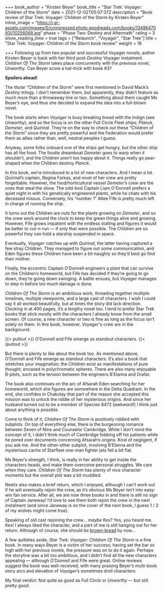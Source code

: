 +++
book_author = "Kirsten Beyer"
book_title = "Star Trek: Voyager: Children of the Storm"
date = 2021-12-02T05:07:37Z
description = "Book review of Star Trek: Voyager: Children of the Storm by Kirsten Beyer"
inline_image = "https://i.gr-assets.com/images/S/compressed.photo.goodreads.com/books/1348647093l/10256068.jpg"
phase = "Phase Two: Destiny and Aftermath"
rating = 3
show_reading_time = true
tags = ["Relaunch", "Voyager", "Star Trek"]
title = "Star Trek: Voyager: Children of the Storm book review"
weight = 18

+++
Following up from two popular and successful Voyager novels, author Kirsten Beyer is back with her third post-_Destiny_ Voyager instalment. _Children Of The Storm_ takes place concurrently with the previous novel, _Unworthy_. Can Beyer score a hat-trick with book #3?

**Spoilers ahead!**

<!-- more -->

The titular “Children of the Storm” were first mentioned in David Mack’s _Destiny_ trilogy. I don’t remember them, but apparently, they didn’t feature as much more than a throwaway line or two. Something about them caught Ms Beyer’s eye, and thus she decided to expand the idea into a full-blown novel.

The book starts when _Voyager_ is busy breaking bread with the Indign (see _Unworthy_), and so the focus is on the other Full Circle Fleet ships; _Planck_, _Demeter_, and _Quirinal_. They’re on the way to check out these “Children of the Storm” since they are pretty powerful and the Federation would prefer them as allies rather than, well, neutral peoples I guess.

Anyway, some folks onboard one of the ships get hungry, but the other ship has all the food. The foodie dreamboat _Demeter_ goes to warp when it shouldn’t, and the Children aren’t too happy about it. Things really go pear-shaped when the Children destroy _Planck_.

In this book, we’re introduced to a lot of new characters. And I mean _a lot_. _Quirinal_’s captain, Regina Farkas, and most of her crew are pretty forgettable. However, the food/horticultural vessel _Demeter_’s crew are the ones that steal the show. The odd-bod Captain Liam O'Donnell prefers a quiet night in with his genetically engineered plants, while he chats with his deceased missus. Conversely, his “number 1” Atlee Fife is pretty much left in charge of running the ship.

It turns out the Children are nuts for the plants growing on _Demeter_, and so the crew work around the clock to keep the green things alive and growing. However, Fife grows impatient with the endless stalling and figures it would be better to cut-n-run — if only that were possible. The Children are so powerful they can hold a starship suspended in space.

Eventually, _Voyager_ catches up with _Quirinal,_ the latter having captured a few stray Children. They managed to figure out some communication, and Eden figures these Children have been a bit naughty so they’d best go find their mother.

Finally, the eccentric Captain O’Donnell engineers a plant that can survive on the Children’s homeworld, but Fife has decided if they’re going to go down, they’re going down swinging. A battle ensues, but _Voyager_ manages to step in before too much damage is done.

_Children Of The Storm_ is an ambitious work, threading together multiple timelines, multiple viewpoints, and a large cast of characters. I wish I could say it all worked beautifully, but at times the story did lack direction. Clocking in at 400 pages, it’s a lengthy novel too. I tend to prefer Star Trek books that stick mostly with the characters I already know from the small screen. Of course, a new character or two is fine as long as the focus isn’t solely on them. In this book, however, _Voyager_'s crew are in the background.

{{< pullout >}} O’Donnell and Fife emerge as standout characters. {{< /pullout >}}

But there is plenty to like about the book too. As mentioned above, O’Donnell and Fife emerge as standout characters. It’s also a book that stretches your imagination; the Children exist as manifestations of pure thought, encased in polychromatic spheres. There are also many enjoyable B-plots, such as the tension between the engineers B’Elanna and Drafar.

The book also continues on the arc of Afsarah Eden searching for her homeworld, which she figures are somewhere in the Delta Quadrant. In the end, she confides in Chakotay that part of the reason she accepted this mission was to unlock the riddle of her mysterious origins. And since her husband turned out to be a member of Species 8472 (_awkward!_) I think just about anything is possible.

Come to think of it, _Children Of The Storm_ is positively riddled with subplots. On top of everything else, there is the burgeoning romance between Seven of Nine and Counselor Cambridge. While I don’t mind the concept of it, I didn’t think much of Cambridge fobbing off his patients while he pored over documents concerning Afsarah’s origins. Kind of negligent, if you ask me. And the other-other subplot, involving B’Elanna and the mysterious cache of Starfleet one-man fighter jets fell a bit flat.

Ms Beyer’s strength, I think, is really in her ability to get inside the characters heads, and make them overcome personal struggles. We care when they care. _Children Of The Storm_ has plenty of nice character moments but the overall plot was a bit muddled.

Neelix also makes a brief return, which I enjoyed, although I can’t work out if he will eventually rejoin the crew, as it’s obvious Ms Beyer isn’t into easy-win fan service. After all, we are now three books in and there is still no sign of Captain Janeway! I’d love to see them both rejoin the crew in the next instalment (and since Janeway is on the cover of the next book, I guess 1 / 2 of my wishes might come true).

Speaking of old cast rejoining the crew… _maybe Kes_? Yes, you heard me. Kes! I always liked the character, and a part of me is still hanging out for her return. Although of course, she should be [brown-bread]() by now…

A few quibbles aside, _Star Trek: Voyager: Children Of The Storm_ is a fine book. In many ways Beyer is a victim of her success; having set the bar so high with her previous novels, the pressure was on to do it again. Perhaps the storyline was a bit too ambitious, and I didn’t find all the new characters appealing — although O’Donnell and Fife were great. Online reviews suggest the book was well-received, with many praising Beyer’s multi-book story arcs and elevation of _Voyager_’s sometimes droll characters.

My final verdict: Not quite as good as _Full Circle_ or _Unworthy_ — but still pretty good.